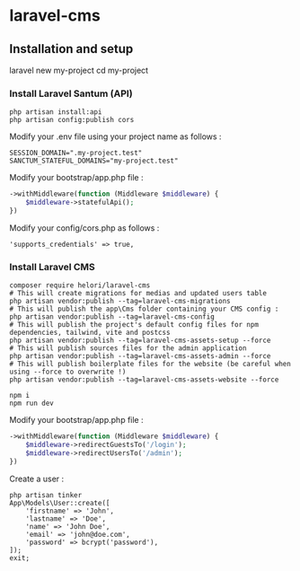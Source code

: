 # laravel-cms

## Installation and setup

laravel new my-project
cd my-project

### Install Laravel Santum (API)

```console
php artisan install:api
php artisan config:publish cors
```

Modify your .env file using your project name as follows :

```
SESSION_DOMAIN=".my-project.test"
SANCTUM_STATEFUL_DOMAINS="my-project.test"
```

Modify your bootstrap/app.php file :

```php
->withMiddleware(function (Middleware $middleware) {
    $middleware->statefulApi();
})
```

Modify your config/cors.php as follows :

```
'supports_credentials' => true,
```

### Install Laravel CMS

```console
composer require helori/laravel-cms
# This will create migrations for medias and updated users table
php artisan vendor:publish --tag=laravel-cms-migrations
# This will publish the app\Cms folder containing your CMS config :
php artisan vendor:publish --tag=laravel-cms-config
# This will publish the project's default config files for npm dependencies, tailwind, vite and postcss
php artisan vendor:publish --tag=laravel-cms-assets-setup --force
# This will publish sources files for the admin application
php artisan vendor:publish --tag=laravel-cms-assets-admin --force
# This will publish boilerplate files for the website (be careful when using --force to overwrite !)
php artisan vendor:publish --tag=laravel-cms-assets-website --force
```

```console
npm i
npm run dev
```

Modify your bootstrap/app.php file :

```php
->withMiddleware(function (Middleware $middleware) {
    $middleware->redirectGuestsTo('/login');
    $middleware->redirectUsersTo('/admin');
})
```

Create a user :

```console
php artisan tinker
App\Models\User::create([
    'firstname' => 'John',
    'lastname' => 'Doe',
    'name' => 'John Doe',
    'email' => 'john@doe.com',
    'password' => bcrypt('password'),
]);
exit;
```